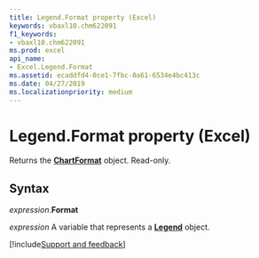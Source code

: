 ```yaml
---
title: Legend.Format property (Excel)
keywords: vbaxl10.chm622091
f1_keywords:
- vbaxl10.chm622091
ms.prod: excel
api_name:
- Excel.Legend.Format
ms.assetid: ecaddfd4-0ce1-7fbc-0a61-6534e4bc413c
ms.date: 04/27/2019
ms.localizationpriority: medium
---
```



# Legend.Format property (Excel)

Returns the **[ChartFormat](Excel.ChartFormat.md)** object. Read-only.


## Syntax

_expression_.**Format**

_expression_ A variable that represents a **[Legend](excel.legend(object).md)** object.




[!include[Support and feedback](~/includes/feedback-boilerplate.md)]